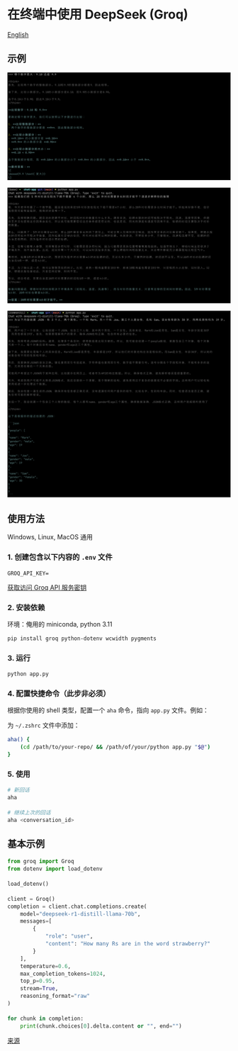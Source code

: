 # 在终端中使用 DeepSeek (Groq)

[English](README_EN.md)

## 示例

![1](static/comparsion.png)

![2](static/dry-clothes.png)

![3](static/generate.png)

## 使用方法

Windows, Linux, MacOS 通用

### 1. 创建包含以下内容的 `.env` 文件

```env
GROQ_API_KEY=
```

[获取访问 Groq API 服务密钥](https://console.groq.com/keys)

### 2. 安装依赖

环境：俺用的 miniconda, python 3.11

```sh
pip install groq python-dotenv wcwidth pygments
```

### 3. 运行

```sh
python app.py
```

### 4. 配置快捷命令（此步非必须）

根据你使用的 shell 类型，配置一个 `aha` 命令，指向 `app.py` 文件。例如：

为 `~/.zshrc` 文件中添加：

```sh
aha() {
    (cd /path/to/your-repo/ && /path/of/your/python app.py "$@")
}
```

### 5. 使用

```sh
# 新回话
aha

# 继续上次的回话
aha <conversation_id>
```

## 基本示例

```py
from groq import Groq
from dotenv import load_dotenv

load_dotenv()

client = Groq()
completion = client.chat.completions.create(
    model="deepseek-r1-distill-llama-70b",
    messages=[
        {
            "role": "user",
            "content": "How many Rs are in the word strawberry?"
        }
    ],
    temperature=0.6,
    max_completion_tokens=1024,
    top_p=0.95,
    stream=True,
    reasoning_format="raw"
)

for chunk in completion:
    print(chunk.choices[0].delta.content or "", end="")
```

[来源](https://console.groq.com/docs/reasoning)
